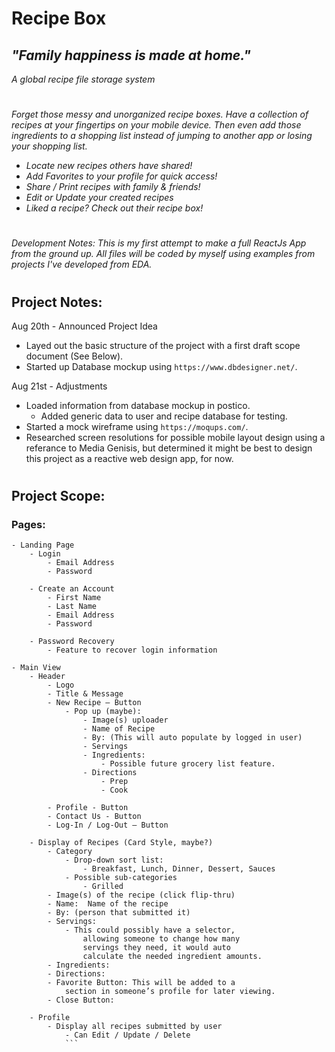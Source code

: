 # Recipe Box
## *"Family happiness is made at home."*
*A global recipe file storage system*

#

*Forget those messy and unorganized recipe boxes. Have a collection of recipes at your fingertips on your mobile device. Then even add those ingredients to a shopping list instead of jumping to another app or losing your shopping list.*

 - *Locate new recipes others have shared!*
 - *Add Favorites to your profile for quick access!*
 - *Share / Print recipes with family & friends!*
 - *Edit or Update your created recipes*
 - *Liked a recipe? Check out their recipe box!*

#

*Development Notes: This is my first attempt to make a full ReactJs App from the ground up. All files will be coded by myself using examples from projects I've developed from EDA.*

# 

## Project Notes:
Aug 20th - Announced Project Idea
- Layed out the basic structure of the project with a first draft scope document (See Below).
- Started up Database mockup using `https://www.dbdesigner.net/`.

Aug 21st - Adjustments
- Loaded information from database mockup in postico. 
    - Added generic data to user and recipe database for testing.
- Started a mock wireframe using `https://moqups.com/`.
- Researched screen resolutions for possible mobile layout design using a referance to Media Genisis, but determined it might be best to design this project as a reactive web design app, for now.

#
## Project Scope:
### Pages:
```
- Landing Page
    - Login
        - Email Address
        - Password

    - Create an Account
        - First Name
        - Last Name
        - Email Address
        - Password

    - Password Recovery
        - Feature to recover login information

- Main View
    - Header
        - Logo
        - Title & Message
        - New Recipe – Button
            - Pop up (maybe):
                - Image(s) uploader
                - Name of Recipe
                - By: (This will auto populate by logged in user)
                - Servings
                - Ingredients:
                    - Possible future grocery list feature.
                - Directions
                    - Prep
                    - Cook

        - Profile - Button
        - Contact Us - Button
        - Log-In / Log-Out – Button
        
    - Display of Recipes (Card Style, maybe?)
        - Category
            - Drop-down sort list: 
                - Breakfast, Lunch, Dinner, Dessert, Sauces
            - Possible sub-categories
                - Grilled
        - Image(s) of the recipe (click flip-thru)
        - Name:  Name of the recipe
        - By: (person that submitted it)
        - Servings:
            - This could possibly have a selector,
                allowing someone to change how many
                servings they need, it would auto
                calculate the needed ingredient amounts.
        - Ingredients:
        - Directions:
        - Favorite Button: This will be added to a
            section in someone’s profile for later viewing.
        - Close Button:

    - Profile
        - Display all recipes submitted by user
            - Can Edit / Update / Delete
            ```
